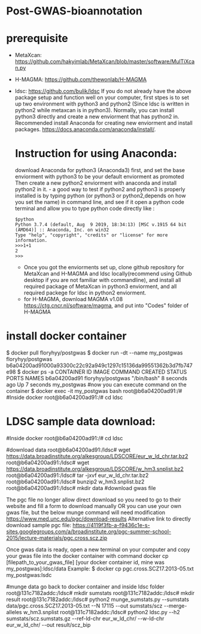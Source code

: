 # Post-GWAS-bioannotation

# prerequisite 
- MetaXcan: https://github.com/hakyimlab/MetaXcan/blob/master/software/MulTiXcan.py
- H-MAGMA: https://github.com/thewonlab/H-MAGMA
- ldsc: https://github.com/bulik/ldsc 
  If you do not already have the above package setup and function well on your computer, first stpes is to set up two environment with python3 and python2 (Since ldsc is written in python2 while metaxcan is in python3). Normally, you can install python3 directly and create a new enviorment that has python2 in. 
  Recommended install Anaconda for creating new enviorment and install packages. https://docs.anaconda.com/anaconda/install/. 
  # Instruction for using Anaconda:
    download Anaconda for python3 (Anaconda3) first, and set the base enviorment with python3 to be your default enviorment as promoted
    Then create a new python2 enviorment with anaconda and install python2 in it. 
      - a good way to test if python2 and python3 is properly installed is by typing python (or python3 or python2,depends on how you set the name) in command line, and see if it open a python code terminal and allow you to type python code directly like :

      $python
      Python 3.7.4 (default, Aug  9 2019, 18:34:13) [MSC v.1915 64 bit (AMD64)] :: Anaconda, Inc. on win32
      Type "help", "copyright", "credits" or "license" for more information.
      >>>1+1
      2
      >>>
  
  - Once you got the enviorments set up, clone github repository for MetaXcan and  H-MAGMA and ldsc locally(recommend using Github desktop if you are not familiar with commandline), and install all required package of MetaXcan in python3 enviorment, and all required packege for ldsc in python2 enviorment. 
  - for H-MAGMA, download MAGMA v1.08 https://ctg.cncr.nl/software/magma, and put into "Codes" folder of H-MAGMA

# install docker container
  $ docker pull floryhyy/postgwas
  $ docker run -dt --name my_postgwas floryhyy/postgwas
    b6a04200ad91000a93300c22c92a949c1297c15136da99551362b3d7fb747e98
  $ docker ps -a
    CONTAINER ID   IMAGE                  COMMAND       CREATED         STATUS                      PORTS                    NAMES
    b6a04200ad91   floryhyy/postgwas      "/bin/bash"   8 seconds ago   Up 7 seconds                                         my_postgwas
  #now you can execute command on the container
  $ docker exec -it my_postgwas bash
  root@b6a04200ad91:/#
  #Inside docker
  root@b6a04200ad91:/# cd ldsc

# LDSC sample data download:
  #Inside docker
  root@b6a04200ad91:/# cd ldsc
  
  #download data
  root@b6a04200ad91:/ldsc# wget https://data.broadinstitute.org/alkesgroup/LDSCORE/eur_w_ld_chr.tar.bz2
  root@b6a04200ad91:/ldsc# wget https://data.broadinstitute.org/alkesgroup/LDSCORE/w_hm3.snplist.bz2
  root@b6a04200ad91:/ldsc# tar -jxvf eur_w_ld_chr.tar.bz2
  root@b6a04200ad91:/ldsc# bunzip2 w_hm3.snplist.bz2
  root@b6a04200ad91:/ldsc# mkdir data
  #download gwas file
  
  The pgc file no longer allow direct download so you need to go to their website and fill a form to download manually OR you can use your own gwas file, but the below munge command will need modification
  https://www.med.unc.edu/pgc/download-results
  Alternative link to directly download sample pgc file: https://4119f3fb-a-f9436c1e-s-sites.googlegroups.com/a/broadinstitute.org/pgc-summer-school-2015/lecture-materials/pgc.cross.scz.zip

  Once gwas data is ready, open a new terminal on your computer and copy your gwas file into the docker container with command
  docker cp [filepath_to_your_gwas_file] [your docker container id, mine was my_postgwas]:ldsc/data
  Example: $ docker cp pgc.cross.SCZ17.2013-05.txt my_postgwas:lsdc   
  
#munge data
  go back to docker container and inside ldsc folder
  root@131c7182addc:/ldsc# mkdir sumstats
  root@131c7182addc:/ldsc# mkdir result
  root@131c7182addc:/ldsc# python2 munge_sumstats.py --sumstats data/pgc.cross.SCZ17.2013-05.txt --N 17115 --out sumstats/scz --merge-alleles w_hm3.snplist
  root@131c7182addc:/ldsc#   python2   ldsc.py --h2 sumstats/scz.sumstats.gz --ref-ld-chr eur_w_ld_chr/ --w-ld-chr eur_w_ld_chr/ --out result/scz_bip


  
